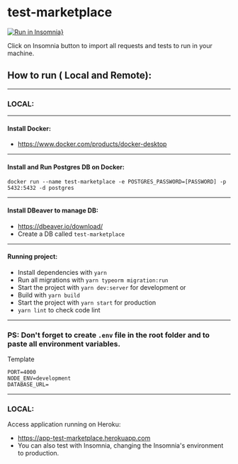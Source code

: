 # test-marketplace

[![Run in Insomnia}](https://insomnia.rest/images/run.svg)](https://insomnia.rest/run/?label=TEST-Marketplace&uri=https://github.com/raulrr88/test-marketplace/blob/master/Insomnia_test_marketplace.json?token=AB6AVBVOVTL2RH5TCT6QA5DAJ3FLS)

Click on Insomnia button to import all requests and tests to run in your machine.

## How to run ( Local and Remote):

----
### LOCAL:
----
#### Install Docker:
- https://www.docker.com/products/docker-desktop
----
#### Install and Run Postgres DB on Docker:
```
docker run --name test-marketplace -e POSTGRES_PASSWORD=[PASSWORD] -p 5432:5432 -d postgres
```
----
#### Install DBeaver to manage DB:
- https://dbeaver.io/download/
- Create a DB called `test-marketplace`
----
#### Running project:
- Install dependencies with `yarn`
- Run all migrations with `yarn typeorm migration:run`
- Start the project with `yarn dev:server` for development
or
- Build with `yarn build`
- Start the project with `yarn start` for production
- `yarn lint` to check code lint

----
### PS: Don't forget to create `.env` file in the root folder and to paste all environment variables.
Template
```
PORT=4000
NODE_ENV=development
DATABASE_URL=
```
----
### LOCAL:
Access application running on Heroku:
- https://app-test-marketplace.herokuapp.com
- You can also test with Insomnia, changing the Insomnia's environment to production.
